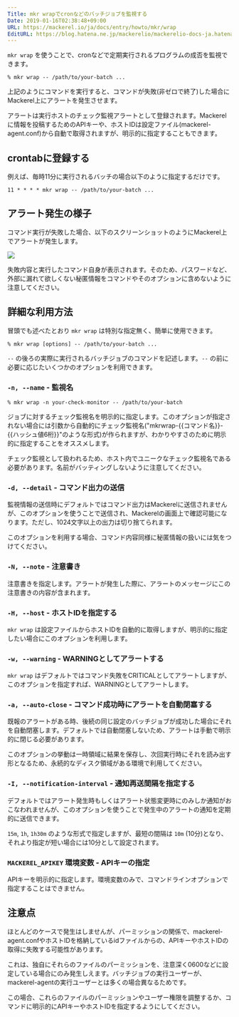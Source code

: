 ```yaml
---
Title: mkr wrapでcronなどのバッチジョブを監視する
Date: 2019-01-16T02:38:48+09:00
URL: https://mackerel.io/ja/docs/entry/howto/mkr/wrap
EditURL: https://blog.hatena.ne.jp/mackerelio/mackerelio-docs-ja.hatenablog.mackerel.io/atom/entry/10257846132706042215
---
```


`mkr wrap` を使うことで、cronなどで定期実行されるプログラムの成否を監視できます。

```
% mkr wrap -- /path/to/your-batch ...
```

上記のようにコマンドを実行すると、コマンドが失敗(非ゼロで終了)した場合にMackerel上にアラートを発生させます。

アラートは実行ホストのチェック監視アラートとして登録されます。Mackerelに情報を投稿するためのAPIキーや、ホストIDは設定ファイル(mackerel-agent.conf)から自動で取得されますが、明示的に指定することもできます。

## crontabに登録する

例えば、毎時11分に実行されるバッチの場合以下のように指定するだけです。

```
11 * * * * mkr wrap -- /path/to/your-batch ...
```

## アラート発生の様子

コマンド実行が失敗した場合、以下のスクリーンショットのようにMackerel上でアラートが発生します。

![](https://cdn-ak.f.st-hatena.com/images/fotolife/m/mackerelio/20190219/20190219115516.png)

失敗内容と実行したコマンド自身が表示されます。そのため、パスワードなど、外部に漏れて欲しくない秘匿情報をコマンドやそのオプションに含めないように注意してください。

## 詳細な利用方法

冒頭でも述べたとおり `mkr wrap` は特別な指定無く、簡単に使用できます。

```
% mkr wrap [options] -- /path/to/your-batch ...
```

`--` の後ろの実際に実行されるバッチジョブのコマンドを記述します。`--` の前に必要に応じたいくつかのオプションを利用できます。

### `-n, --name` - 監視名

```
% mkr wrap -n your-check-monitor -- /path/to/your-batch
```

ジョブに対するチェック監視名を明示的に指定します。このオプションが指定されない場合には引数から自動的にチェック監視名("mkrwrap-{{コマンド名}}-{{ハッシュ値6桁}}"のような形式)が作られますが、わかりやすさのために明示的に指定することをオススメします。

チェック監視として扱われるため、ホスト内でユニークなチェック監視名である必要があります。名前がバッティングしないように注意してください。

### `-d, --detail` - コマンド出力の送信

監視情報の送信時にデフォルトではコマンド出力はMackerelに送信されませんが、このオプションを使うことで送信され、Mackerelの画面上で確認可能になります。ただし、1024文字以上の出力は切り捨てられます。

このオプションを利用する場合、コマンド内容同様に秘匿情報の扱いには気をつけてください。

### `-N, --note` - 注意書き

注意書きを指定します。アラートが発生した際に、アラートのメッセージにこの注意書きの内容が含まれます。

### `-H, --host` - ホストIDを指定する

`mkr wrap` は設定ファイルからホストIDを自動的に取得しますが、明示的に指定したい場合にこのオプションを利用します。

### `-w, --warning` - WARNINGとしてアラートする

`mkr wrap` はデフォルトではコマンド失敗をCRITICALとしてアラートしますが、このオプションを指定すれば、WARNINGとしてアラートします。

### `-a, --auto-close` - コマンド成功時にアラートを自動閉塞する

既報のアラートがある時、後続の同じ設定のバッチジョブが成功した場合にそれを自動閉塞します。デフォルトでは自動閉塞しないため、アラートは手動で明示的に閉じる必要があります。

このオプションの挙動は一時領域に結果を保存し、次回実行時にそれを読み出す形となるため、永続的なディスク領域がある環境で利用してください。

### `-I, --notification-interval` - 通知再送間隔を指定する

デフォルトではアラート発生時もしくはアラート状態変更時にのみしか通知がおこなわれませんが、このオプションを使うことで発生中のアラートの通知を定期的に送信できます。

`15m`, `1h`, `1h30m` のような形式で指定しますが、最短の間隔は `10m` (10分)となり、それより指定が短い場合には10分として設定されます。

### `MACKEREL_APIKEY` 環境変数 - APIキーの指定

APIキーを明示的に指定します。環境変数のみで、コマンドラインオプションで指定することはできません。

## 注意点

ほとんどのケースで発生はしませんが、パーミッションの関係で、mackerel-agent.confやホストIDを格納しているidファイルからの、APIキーやホストIDの取得に失敗する可能性があります。

これは、独自にそれらのファイルのパーミッションを、注意深く0600などに設定している場合にのみ発生しえます。バッチジョブの実行ユーザーが、mackerel-agentの実行ユーザーとは多くの場合異なるためです。

この場合、これらのファイルのパーミッションやユーザー権限を調整するか、コマンドに明示的にAPIキーやホストIDを指定するようにしてください。
